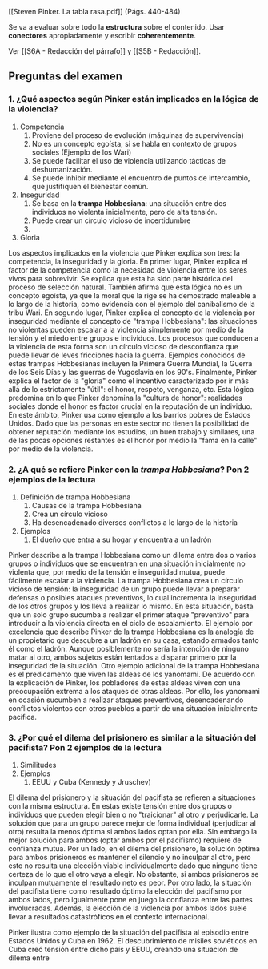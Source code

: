 [[Steven Pinker. La tabla rasa.pdf]] (Págs. 440-484)

Se va a evaluar sobre todo la **estructura** sobre el contenido. Usar **conectores** apropiadamente y escribir **coherentemente**.

Ver [[S6A - Redacción del párrafo]] y [[S5B - Redacción]].

## Preguntas del examen

### 1. ¿Qué aspectos según Pinker están implicados en la lógica de la violencia?

1. Competencia
	1. Proviene del proceso de evolución (máquinas de supervivencia)
	3. No es un concepto egoísta, si se habla en contexto de grupos sociales (Ejemplo de los Wari)
	4. Se puede facilitar el uso de violencia utilizando tácticas de deshumanización.
	5. Se puede inhibir mediante el encuentro de puntos de intercambio, que justifiquen el bienestar común.
2. Inseguridad
	1. Se basa en la **trampa Hobbesiana**: una situación entre dos individuos no violenta inicialmente, pero de alta tensión.
	2. Puede crear un círculo vicioso de incertidumbre
	3. 
3. Gloria

Los aspectos implicados en la violencia que Pinker explica son tres: la competencia, la inseguridad y la gloria. En primer lugar, Pinker explica el factor de la competencia como la necesidad de violencia entre los seres vivos para sobrevivir. Se explica que esta ha sido parte histórica del proceso de selección natural. También afirma que esta lógica no es un concepto egoísta, ya que la moral que la rige se ha demostrado maleable a lo largo de la historia, como evidencia con el ejemplo del canibalismo de la tribu Wari. En segundo lugar, Pinker explica el concepto de la violencia por inseguridad mediante el concepto de "trampa Hobbesiana": las situaciones no violentas pueden escalar a la violencia simplemente por medio de la tensión y el miedo entre grupos e individuos. Los procesos que conducen a la violencia de esta forma son un círculo vicioso de desconfianza que puede llevar de leves fricciones hacia la guerra. Ejemplos conocidos de estas trampas Hobbesianas incluyen la Primera Guerra Mundial, la Guerra de los Seis Días y las guerras de Yugoslavia en los 90's. Finalmente, Pinker explica el factor de la "gloria" como el incentivo caracterizado por ir más allá de lo estrictamente "útil": el honor, respeto, venganza, etc. Esta lógica predomina en lo que Pinker denomina la "cultura de honor": realidades sociales donde el honor es factor crucial en la reputación de un individuo. En este ámbito, Pinker usa como ejemplo a los barrios pobres de Estados Unidos. Dado que las personas en este sector no tienen la posibilidad de obtener reputación mediante los estudios, un buen trabajo y similares, una de las pocas opciones restantes es el honor por medio la "fama en la calle" por medio de la violencia.

### 2. ¿A qué se refiere Pinker con la *trampa Hobbesiana*? Pon 2 ejemplos de la lectura

1. Definición de trampa Hobbesiana
	1. Causas de la trampa Hobbesiana
	2. Crea un círculo vicioso
	3. Ha desencadenado diversos conflictos a lo largo de la historia
2. Ejemplos
	1. El dueño que entra a su hogar y encuentra a un ladrón

Pinker describe a la trampa Hobbesiana como un dilema entre dos o varios grupos o individuos que se encuentran en una situación inicialmente no violenta que, por medio de la tensión e inseguridad mutua, puede fácilmente escalar a la violencia. La trampa Hobbesiana crea un círculo vicioso de tensión: la inseguridad de un grupo puede llevar a preparar defensas o posibles ataques preventivos, lo cual incrementa la inseguridad de los otros grupos y los lleva a realizar lo mismo. En esta situación, basta que un solo grupo sucumba a realizar el primer ataque "preventivo" para introducir a la violencia directa en el ciclo de escalamiento. El ejemplo por excelencia que describe Pinker de la trampa Hobbesiana es la analogía de un propietario que descubre a un ladrón en su casa, estando armados tanto él como el ladrón. Aunque posiblemente no sería la intención de ninguno matar al otro, ambos sujetos están tentados a disparar primero por la inseguridad de la situación. Otro ejemplo adicional de la trampa Hobbesiana es el predicamento que viven las aldeas de los yanomami. De acuerdo con la explicación de Pinker, los pobladores de estas aldeas viven con una preocupación extrema a los ataques de otras aldeas. Por ello, los yanomami en ocasión sucumben a realizar ataques preventivos, desencadenando conflictos violentos con otros pueblos a partir de una situación inicialmente pacífica.

### 3. ¿Por qué el dilema del prisionero es similar a la situación del pacifista? Pon 2 ejemplos de la lectura

1. Similitudes
2. Ejemplos
	1. EEUU y Cuba (Kennedy y Jruschev)

El dilema del prisionero y la situación del pacifista se refieren a situaciones con la misma estructura. En estas existe tensión entre dos grupos o individuos que pueden elegir bien o no "traicionar" al otro y perjudicarle. La solución que para un grupo parece mejor de forma individual (perjudicar al otro) resulta la menos óptima si ambos lados optan por ella. Sin embargo la mejor solución para ambos (optar ambos por el pacifismo) requiere de confianza mutua. Por un lado, en el dilema del prisionero, la solución óptima para ambos prisioneros es mantener el silencio y no inculpar al otro, pero esto no resulta una elección viable individualmente dado que ninguno tiene certeza de lo que el otro vaya a elegir. No obstante, si ambos prisioneros se inculpan mutuamente el resultado neto es peor. Por otro lado, la situación del pacifista tiene como resultado óptimo la elección del pacifismo por ambos lados, pero igualmente pone en juego la confianza entre las partes involucradas. Además, la elección de la violencia por ambos lados suele llevar a resultados catastróficos en el contexto internacional.

Pinker ilustra como ejemplo de la situación del pacifista al episodio entre Estados Unidos y Cuba en 1962. El descubrimiento de misiles soviéticos en Cuba creó tensión entre dicho país y EEUU, creando una situación de dilema entre 